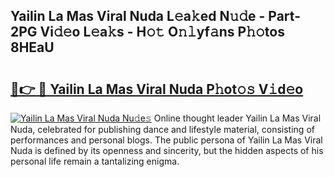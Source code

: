 ## Yailin La Mas Viral Nuda L𝚎a𝚔ed N𝚞𝚍e - Part-2PG Vi𝚍𝚎o L𝚎a𝚔s - H𝚘𝚝 O𝚗𝚕yf𝚊ns P𝚑𝚘tos 8HEaU

# <h2><a href="http://kf2qzkf.oniu.top/?m=Yailin+La+Mas+Viral+Nuda">🔗👉 🔴 Yailin La Mas Viral Nuda P𝚑ot𝚘𝚜 V𝚒d𝚎o</a></h2>

[![Yailin La Mas Viral Nuda Nu𝚍e𝚜](https://i.imgur.com/0qMVB7G.gif)](http://kf2qzkf.oniu.top/?m=Yailin+La+Mas+Viral+Nuda)
Online thought leader Yailin La Mas Viral Nuda, celebrated for publishing dance and lifestyle material, consisting of performances and personal blogs. The public persona of Yailin La Mas Viral Nuda is defined by its openness and sincerity, but the hidden aspects of his personal life remain a tantalizing enigma.  
